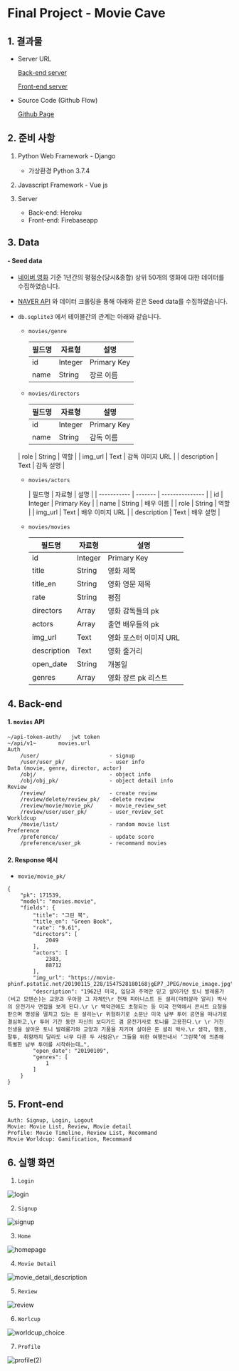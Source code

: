 # Final Project - Movie Cave

## 1. 결과물

- Server URL

  [Back-end server](https://movie-cave.herokuapp.com)

  [Front-end server](https://movie-cave-vue.firebaseapp.com)

- Source Code (Github Flow)

  [Github Page](https://github.com/Kuhnhee/Movie-Cave-Project)



## 2. 준비 사항

1. Python Web Framework - Django
   - 가상환경 Python 3.7.4

2. Javascript Framework - Vue js

3. Server
   - Back-end: Heroku
   - Front-end: Firebaseapp



## 3. Data

#### -  Seed data

- [네이버 영화](https://movie.naver.com) 기준 1년간의 평점순(당시&종합) 상위 50개의 영화에 대한 데이터를 수집하였습니다. 

- [NAVER API](https://developers.naver.com) 와 데이터 크롤링을 통해 아래와 같은 Seed data를 수집하였습니다.

- `db.sqplite3` 에서 테이블간의 관계는 아래와 같습니다.

  - `movies/genre`

    | 필드명 | 자료형  | 설명        |
    | ------ | ------- | ----------- |
    | id     | Integer | Primary Key |
    | name   | String  | 장르 이름   |

  

  - `movies/directors`

    | 필드명      | 자료형  | 설명            |
    | ----------- | ------- | --------------- |
    | id          | Integer | Primary Key     |
    | name        | String  | 감독 이름       |
  | role        | String  | 역할            |
    | img_url     | Text    | 감독 이미지 URL |
    | description | Text    | 감독 설명       |

  
  - `movies/actors`
  
    | 필드명      | 자료형  | 설명            |
  | ----------- | ------- | --------------- |
    | id          | Integer | Primary Key     |
  | name        | String  | 배우 이름       |
    | role        | String  | 역할            |
  | img_url     | Text    | 배우 이미지 URL |
    | description | Text    | 배우 설명       |
  
  
  
  - `movies/movies`
  
    | 필드명      | 자료형  | 설명                   |
    | ----------- | ------- | ---------------------- |
    | id          | Integer | Primary Key            |
    | title       | String  | 영화 제목              |
    | title_en    | String  | 영화 영문 제목         |
    | rate        | String  | 평점                   |
    | directors   | Array   | 영화 감독들의 pk       |
    | actors      | Array   | 출연 배우들의 pk       |
    | img_url     | Text    | 영화 포스터 이미지 URL |
    | description | Text    | 영화 줄거리            |
    | open_date   | String  | 개봉일                 |
    | genres      | Array   | 영화 장르 pk 리스트    |
  
  



## 4. Back-end

#### 1.  `movies` API

```
~/api-token-auth/	jwt token
~/api/v1~		movies.url	
Auth
	/user/						- signup
	/user/user_pk/				- user info
Data (movie, genre, director, actor)
	/obj/						- object info
	/obj/obj_pk/				- object detail info
Review 
	/review/					- create review
	/review/delete/review_pk/	-delete review
	/review/movie/movie_pk/		- movie_review_set
	/review/user/user_pk/		- user_review_set
Workldcup
	/movie/list/				- random movie list
Preference
	/preference/				- update score
	/preference/user_pk			- recommand movies
```



#### 2. Response 예시

- `movie/movie_pk/`

```
{
	"pk": 171539,
	"model": "movies.movie",
	"fields": {
		"title": "그린 북",
		"title_en": "Green Book",
		"rate": "9.61",
		"directors": [
			2049
		],
		"actors": [
			2383,
			88712
		],
		"img_url": "https://movie-phinf.pstatic.net/20190115_228/1547528180168jgEP7_JPEG/movie_image.jpg",
		"description": "1962년 미국, 입담과 주먹만 믿고 살아가던 토니 발레롱가(비고 모텐슨)는 교양과 우아함 그 자체인\r 천재 피아니스트 돈 셜리(마허샬라 알리) 박사의 운전기사 면접을 보게 된다.\r \r 백악관에도 초청되는 등 미국 전역에서 콘서트 요청을 받으며 명성을 떨치고 있는 돈 셜리는\r 위험하기로 소문난 미국 남부 투어 공연을 떠나기로 결심하고,\r 투어 기간 동안 자신의 보디가드 겸 운전기사로 토니를 고용한다.\r \r 거친 인생을 살아온 토니 발레롱가와 교양과 기품을 지키며 살아온 돈 셜리 박사.\r 생각, 행동, 말투, 취향까지 달라도 너무 다른 두 사람은\r 그들을 위한 여행안내서 ‘그린북’에 의존해 특별한 남부 투어를 시작하는데…",
		"open_date": "20190109",
		"genres": [
			1
		]
	}
}
```



## 5. Front-end

```
Auth: Signup, Login, Logout
Movie: Movie List, Review, Movie detail
Profile: Movie Timeline, Review List, Recommand
Movie Worldcup: Gamification, Recommand
```



## 6. 실행 화면

1. `Login`

![login](./img/login.PNG)



2. `Signup`

![signup](./img/signup.PNG)



3. `Home`

![homepage](./img/homepage.PNG)



4. `Movie Detail`

![movie_detail_description](./img/movie_detail_description.PNG)



5. `Review`

![review](./img/review.PNG)



6. `Worlcup`

![worldcup_choice](./img/worldcup_choice.PNG)



7. `Profile`

![profile(2)](./img/profile(2).PNG)







